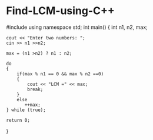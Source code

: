 # Find-LCM-using-C++

#include<iostream>
using namespace std;
int main()
{
	int n1, n2, max;
	
	cout << "Enter two numbers: ";
	cin >> n1 >>n2;
	
	max = (n1 >n2) ? n1 : n2;
	
	do
	{
		if(max % n1 == 0 && max % n2 ==0)
		{
			cout << "LCM =" << max;
			break;
		}
		else
		   ++max;
	} while (true);
	
	return 0;
}
